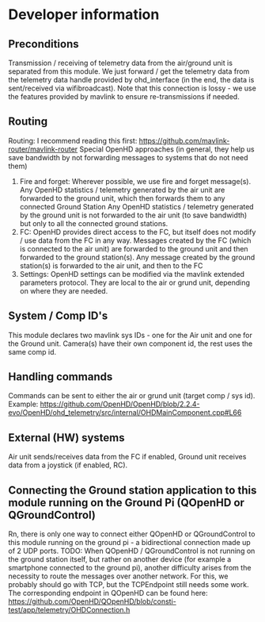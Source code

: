 # Developer information

## Preconditions

Transmission / receiving of telemetry data from the air/ground unit is separated from this module.
We just forward / get the telemetry data from the telemetry data handle provided by ohd_interface (in the end, the data is sent/received
via wifibroadcast). Note that this connection is lossy - we use the features provided by mavlink to ensure re-transmissions if needed.

## Routing

Routing: I recommend reading this first: https://github.com/mavlink-router/mavlink-router
Special OpenHD approaches (in general, they help us save bandwidth by not forwarding messages to systems that do not need them)
1) Fire and forget: Wherever possible, we use fire and forget message(s). Any OpenHD statistics / telemetry generated by the air unit
   are forwarded to the ground unit, which then forwards them to any connected Ground Station
   Any OpenHD statistics / telemetry generated by the ground unit is not forwarded to the air unit (to save bandwidth) but only to
   all the connected ground stations.
2) FC: OpenHD provides direct access to the FC, but itself does not modify / use data from the FC in any way. Messages created by the FC
   (which is connected to the air unit) are forwarded to the ground unit and then forwarded to the ground station(s). Any message created by
    the ground station(s) is forwarded to the air unit, and then to the FC
3) Settings: OpenHD settings can be modified via the mavlink extended parameters protocol. They are local to the air or grund unit, depending on
   where they are needed. 

## System / Comp ID's

This module declares two mavlink sys IDs - one for the Air unit and one for the Ground unit. Camera(s) have their own component id, the rest uses
the same comp id.

## Handling commands

Commands can be sent to either the air or grund unit (target comp / sys id). Example:
https://github.com/OpenHD/OpenHD/blob/2.2.4-evo/OpenHD/ohd_telemetry/src/internal/OHDMainComponent.cpp#L66

## External (HW) systems

Air unit sends/receives data from the FC if enabled, Ground unit receives data from a joystick (if enabled, RC).

## Connecting the  Ground station application to this module running on the Ground Pi (QOpenHD or QGroundControl)

Rn, there is only one way to connect either QOpenHD or QGroundControl to this module running on the ground pi - a
bidirectional connection made up of 2 UDP ports. TODO: When QOpenHD / QGroundControl is not running on the ground
station itself, but rather on another device (for example a smartphone connected to the ground pi), another difficulty
arises from the necessity to route the messages over another network. For this, we probably should go with TCP, but the
TCPEndpoint still needs some work. The corresponding endpoint in QOpenHD can be found
here: https://github.com/OpenHD/QOpenHD/blob/consti-test/app/telemetry/OHDConnection.h

